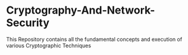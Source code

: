 # Cryptography-And-Network-Security
This Repository contains all the fundamental concepts and execution of various Cryptographic Techniques
